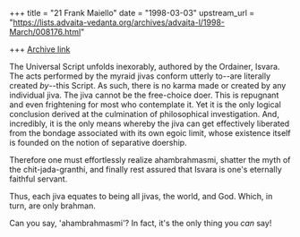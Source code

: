 +++
title = "21 Frank Maiello"
date = "1998-03-03"
upstream_url = "https://lists.advaita-vedanta.org/archives/advaita-l/1998-March/008176.html"

+++
[Archive link](https://lists.advaita-vedanta.org/archives/advaita-l/1998-March/008176.html)

The Universal Script unfolds inexorably, authored by the Ordainer,
Isvara.
The acts performed by the myraid jivas conform utterly to--are literally
created *by*--this Script.  As such, there is no karma made or created
by
any individual jiva.  The jiva cannot be the free-choice doer.  This is
repugnant and even frightening for most who contemplate it.  Yet it is
the only logical conclusion derived at the culmination of philosophical
investigation.  And, incredibly, it is the only means whereby the jiva
can get effectively liberated from the bondage associated with its own
egoic limit, whose existence itself is founded on the notion of
separative doership.

Therefore one must effortlessly realize ahambrahmasmi, shatter the myth
of the chit-jada-granthi, and finally rest assured that Isvara is one's
eternally faithful servant.

Thus, each jiva equates to being all jivas, the world, and God.  Which,
in turn, are only brahman.

Can you say, 'ahambrahmasmi'?
In fact, it's the only thing you *can* say!

